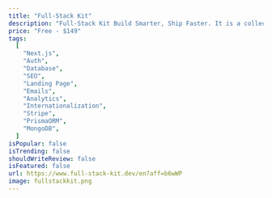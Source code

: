 ```yaml
---
title: "Full-Stack Kit"
description: "Full-Stack Kit Build Smarter, Ship Faster. It is a collection of prebuilt Next.js Full-Stack Web Development features and components, to help you build your next project faster."
price: "Free - $149"
tags:
  [
    "Next.js",
    "Auth",
    "Database",
    "SEO",
    "Landing Page",
    "Emails",
    "Analytics",
    "Internationalization",
    "Stripe",
    "PrismaORM",
    "MongoDB",
  ]
isPopular: false
isTrending: false
shouldWriteReview: false
isFeatured: false
url: https://www.full-stack-kit.dev/en?aff=b6wWP
image: fullstackkit.png
---
```

